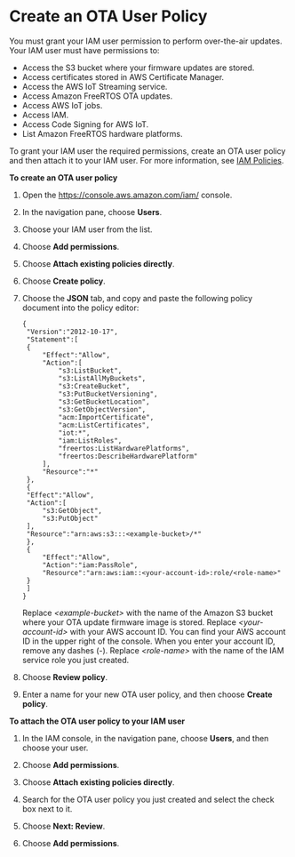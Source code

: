 # Create an OTA User Policy<a name="create-ota-user-policy"></a>

You must grant your IAM user permission to perform over\-the\-air updates\. Your IAM user must have permissions to:
+ Access the S3 bucket where your firmware updates are stored\.
+ Access certificates stored in AWS Certificate Manager\.
+ Access the AWS IoT Streaming service\.
+ Access Amazon FreeRTOS OTA updates\.
+ Access AWS IoT jobs\.
+ Access IAM\.
+ Access Code Signing for AWS IoT\.
+ List Amazon FreeRTOS hardware platforms\.

To grant your IAM user the required permissions, create an OTA user policy and then attach it to your IAM user\. For more information, see [IAM Policies](https://docs.aws.amazon.com/IAM/latest/UserGuide/access_policies.html)\.<a name="create-ota-user-policy-steps"></a>

**To create an OTA user policy**

1. Open the [https://console\.aws\.amazon\.com/iam/](https://console.aws.amazon.com/iam/) console\.

1. In the navigation pane, choose **Users**\.

1. Choose your IAM user from the list\.

1. Choose **Add permissions**\.

1. Choose **Attach existing policies directly**\.

1. Choose **Create policy**\.

1. Choose the **JSON** tab, and copy and paste the following policy document into the policy editor:

   ```
   {
   	"Version":"2012-10-17",
   	"Statement":[
   	{
   		"Effect":"Allow",
   		"Action":[
   			"s3:ListBucket",
   			"s3:ListAllMyBuckets",
   			"s3:CreateBucket",
   			"s3:PutBucketVersioning",
   			"s3:GetBucketLocation",
   			"s3:GetObjectVersion",
   			"acm:ImportCertificate",
   			"acm:ListCertificates",
   			"iot:*",
   			"iam:ListRoles",
   			"freertos:ListHardwarePlatforms",
   			"freertos:DescribeHardwarePlatform"
   		],
   		"Resource":"*"
   	},
   	{
   	"Effect":"Allow",
   	"Action":[
   		"s3:GetObject",
   		"s3:PutObject"
   	],
   	"Resource":"arn:aws:s3:::<example-bucket>/*"
   	},
   	{
   		"Effect":"Allow",
   		"Action":"iam:PassRole",
   		"Resource":"arn:aws:iam::<your-account-id>:role/<role-name>"
   	}
   	]
   }​
   ```

   Replace *<example\-bucket>* with the name of the Amazon S3 bucket where your OTA update firmware image is stored\. Replace *<your\-account\-id>* with your AWS account ID\. You can find your AWS account ID in the upper right of the console\. When you enter your account ID, remove any dashes \(\-\)\. Replace *<role\-name>* with the name of the IAM service role you just created\. 

1. Choose **Review policy**\.

1. Enter a name for your new OTA user policy, and then choose **Create policy**\.<a name="attach-ota-user-policy"></a>

**To attach the OTA user policy to your IAM user**

1. In the IAM console, in the navigation pane, choose **Users**, and then choose your user\.

1. Choose **Add permissions**\.

1. Choose **Attach existing policies directly**\.

1. Search for the OTA user policy you just created and select the check box next to it\.

1. Choose **Next: Review**\.

1. Choose **Add permissions**\.